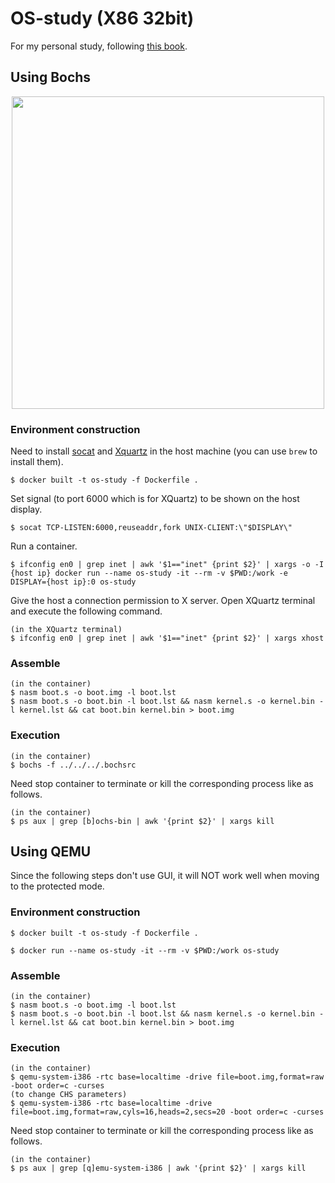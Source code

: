 # OS-study (X86 32bit)
For my personal study, following [this book](https://gihyo.jp/book/2019/978-4-297-10847-2).


## Using Bochs

<p align="center">
<img src="https://i.imgur.com/kqHsnpG.png" width="500">
</p>

### Environment construction
Need to install [socat](http://www.dest-unreach.org/socat/) and [Xquartz](https://www.xquartz.org/) in the host machine (you can use `brew` to install them).

```
$ docker built -t os-study -f Dockerfile .
```

Set signal (to port 6000 which is for XQuartz) to be shown on the host display. 
```
$ socat TCP-LISTEN:6000,reuseaddr,fork UNIX-CLIENT:\"$DISPLAY\"
```

Run a container.
```
$ ifconfig en0 | grep inet | awk '$1=="inet" {print $2}' | xargs -o -I {host ip} docker run --name os-study -it --rm -v $PWD:/work -e DISPLAY={host ip}:0 os-study
```

Give the host a connection permission to X server. Open XQuartz terminal and execute the following command.
```
(in the XQuartz terminal)
$ ifconfig en0 | grep inet | awk '$1=="inet" {print $2}' | xargs xhost
```


### Assemble

```
(in the container)
$ nasm boot.s -o boot.img -l boot.lst
$ nasm boot.s -o boot.bin -l boot.lst && nasm kernel.s -o kernel.bin -l kernel.lst && cat boot.bin kernel.bin > boot.img
```

### Execution

```
(in the container)
$ bochs -f ../../../.bochsrc
```

Need stop container to terminate or kill the corresponding process like as follows.
```
(in the container)
$ ps aux | grep [b]ochs-bin | awk '{print $2}' | xargs kill
```


## Using QEMU
Since the following steps don't use GUI, it will NOT work well when moving to the protected mode.

### Environment construction

```
$ docker built -t os-study -f Dockerfile .
```

```
$ docker run --name os-study -it --rm -v $PWD:/work os-study
```

### Assemble

```
(in the container)
$ nasm boot.s -o boot.img -l boot.lst
$ nasm boot.s -o boot.bin -l boot.lst && nasm kernel.s -o kernel.bin -l kernel.lst && cat boot.bin kernel.bin > boot.img
```

### Execution

```
(in the container)
$ qemu-system-i386 -rtc base=localtime -drive file=boot.img,format=raw -boot order=c -curses
(to change CHS parameters)
$ qemu-system-i386 -rtc base=localtime -drive file=boot.img,format=raw,cyls=16,heads=2,secs=20 -boot order=c -curses
```

Need stop container to terminate or kill the corresponding process like as follows. 
```
(in the container)
$ ps aux | grep [q]emu-system-i386 | awk '{print $2}' | xargs kill
```
